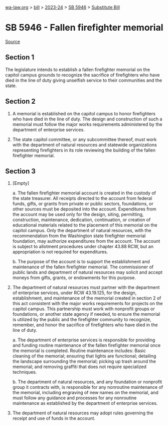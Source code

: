 [wa-law.org](/) > [bill](/bill/) > [2023-24](/bill/2023-24/) > [SB 5946](/bill/2023-24/sb/5946/) > [Substitute Bill](/bill/2023-24/sb/5946/S/)

# SB 5946 - Fallen firefighter memorial

[Source](http://lawfilesext.leg.wa.gov/biennium/2023-24/Pdf/Bills/Senate%20Bills/5946-S.pdf)

## Section 1
The legislature intends to establish a fallen firefighter memorial on the capitol campus grounds to recognize the sacrifice of firefighters who have died in the line of duty giving unselfish service to their communities and the state.

## Section 2
1. A memorial is established on the capitol campus to honor firefighters who have died in the line of duty. The design and construction of such a memorial must follow the major works requirements administered by the department of enterprise services.

2. The state capitol committee, or any subcommittee thereof, must work with the department of natural resources and statewide organizations representing firefighters in its role reviewing the building of the fallen firefighter memorial.

## Section 3
1. [Empty]

    a. The fallen firefighter memorial account is created in the custody of the state treasurer. All receipts directed to the account from federal funds, gifts, or grants from private or public sectors, foundations, or other sources must be deposited into the account. Expenditures from the account may be used only for the design, siting, permitting, construction, maintenance, dedication, continuation, or creation of educational materials related to the placement of this memorial on the capitol campus. Only the department of natural resources, with the recommendation from the Washington state firefighter memorial foundation, may authorize expenditures from the account. The account is subject to allotment procedures under chapter 43.88 RCW, but an appropriation is not required for expenditures.

    b. The purpose of the account is to support the establishment and maintenance of the fallen firefighter memorial. The commissioner of public lands and department of natural resources may solicit and accept moneys from gifts, grants, or endowments for this purpose.

2. The department of natural resources must partner with the department of enterprise services, under RCW 43.19.125, for the design, establishment, and maintenance of the memorial created in section 2 of this act consistent with the major works requirements for projects on the capitol campus. This partnership must work with nonprofit groups or foundations, or another state agency if needed, to ensure the memorial is utilized by the public and the firefighter community to recognize, remember, and honor the sacrifice of firefighters who have died in the line of duty.

    a. The department of enterprise services is responsible for providing and funding routine maintenance of the fallen firefighter memorial once the memorial is completed. Routine maintenance includes: Basic cleaning of the memorial;  ensuring that lights are functional; detailing the landscape surrounding the memorial; picking up trash around the memorial; and removing graffiti that does not require specialized techniques.

    b. The department of natural resources, and any foundation or nonprofit group it contracts with, is responsible for any nonroutine maintenance of the memorial, including engraving of new names on the memorial, and must follow any guidance and processes for any nonroutine maintenance as established by the department of enterprise services.

3. The department of natural resources may adopt rules governing the receipt and use of funds in the account.
